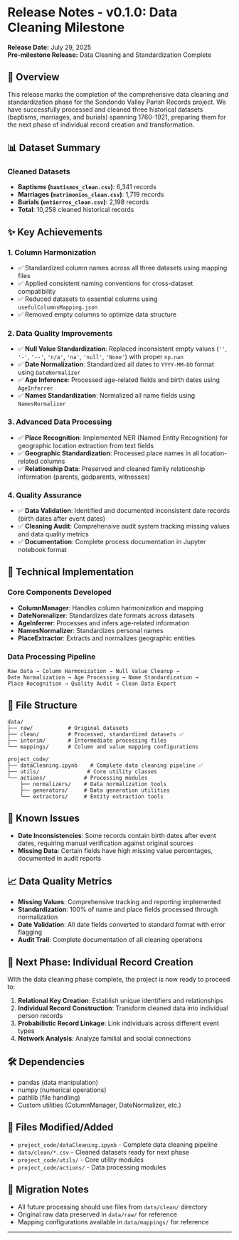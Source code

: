 # Release Notes - v0.1.0: Data Cleaning Milestone

**Release Date:** July 29, 2025  
**Pre-milestone Release:** Data Cleaning and Standardization Complete

## 🎯 Overview

This release marks the completion of the comprehensive data cleaning and standardization phase for the Sondondo Valley Parish Records project. We have successfully processed and cleaned three historical datasets (baptisms, marriages, and burials) spanning 1760-1921, preparing them for the next phase of individual record creation and transformation.

## 📊 Dataset Summary

### Cleaned Datasets
- **Baptisms (`bautismos_clean.csv`)**: 6,341 records
- **Marriages (`matrimonios_clean.csv`)**: 1,719 records  
- **Burials (`entierros_clean.csv`)**: 2,198 records
- **Total**: 10,258 cleaned historical records

## ✨ Key Achievements

### 1. Column Harmonization
- ✅ Standardized column names across all three datasets using mapping files
- ✅ Applied consistent naming conventions for cross-dataset compatibility
- ✅ Reduced datasets to essential columns using `usefulColumnsMapping.json`
- ✅ Removed empty columns to optimize data structure

### 2. Data Quality Improvements
- ✅ **Null Value Standardization**: Replaced inconsistent empty values (`''`, `'-'`, `'--'`, `'n/a'`, `'na'`, `'null'`, `'None'`) with proper `np.nan`
- ✅ **Date Normalization**: Standardized all dates to `YYYY-MM-DD` format using `DateNormalizer`
- ✅ **Age Inference**: Processed age-related fields and birth dates using `AgeInferrer`
- ✅ **Names Standardization**: Normalized all name fields using `NamesNormalizer`

### 3. Advanced Data Processing
- ✅ **Place Recognition**: Implemented NER (Named Entity Recognition) for geographic location extraction from text fields
- ✅ **Geographic Standardization**: Processed place names in all location-related columns
- ✅ **Relationship Data**: Preserved and cleaned family relationship information (parents, godparents, witnesses)

### 4. Quality Assurance
- ✅ **Data Validation**: Identified and documented inconsistent date records (birth dates after event dates)
- ✅ **Cleaning Audit**: Comprehensive audit system tracking missing values and data quality metrics
- ✅ **Documentation**: Complete process documentation in Jupyter notebook format

## 🔧 Technical Implementation

### Core Components Developed
- **ColumnManager**: Handles column harmonization and mapping
- **DateNormalizer**: Standardizes date formats across datasets
- **AgeInferrer**: Processes and infers age-related information
- **NamesNormalizer**: Standardizes personal names
- **PlaceExtractor**: Extracts and normalizes geographic entities

### Data Processing Pipeline
```
Raw Data → Column Harmonization → Null Value Cleanup → 
Date Normalization → Age Processing → Name Standardization → 
Place Recognition → Quality Audit → Clean Data Export
```

## 📁 File Structure
```
data/
├── raw/           # Original datasets
├── clean/         # Processed, standardized datasets ✅
├── interim/       # Intermediate processing files
└── mappings/      # Column and value mapping configurations

project_code/
├── dataCleaning.ipynb    # Complete data cleaning pipeline ✅
├── utils/               # Core utility classes
└── actions/            # Processing modules
    ├── normalizers/    # Data normalization tools
    ├── generators/     # Data generation utilities
    └── extractors/     # Entity extraction tools
```

## 🚨 Known Issues
- **Date Inconsistencies**: Some records contain birth dates after event dates, requiring manual verification against original sources
- **Missing Data**: Certain fields have high missing value percentages, documented in audit reports

## 📈 Data Quality Metrics
- **Missing Values**: Comprehensive tracking and reporting implemented
- **Standardization**: 100% of name and place fields processed through normalization
- **Date Validation**: All date fields converted to standard format with error flagging
- **Audit Trail**: Complete documentation of all cleaning operations

## 🎯 Next Phase: Individual Record Creation

With the data cleaning phase complete, the project is now ready to proceed to:

1. **Relational Key Creation**: Establish unique identifiers and relationships
2. **Individual Record Construction**: Transform cleaned data into individual person records
3. **Probabilistic Record Linkage**: Link individuals across different event types
4. **Network Analysis**: Analyze familial and social connections

## 🛠️ Dependencies
- pandas (data manipulation)
- numpy (numerical operations)  
- pathlib (file handling)
- Custom utilities (ColumnManager, DateNormalizer, etc.)

## 📝 Files Modified/Added
- `project_code/dataCleaning.ipynb` - Complete data cleaning pipeline
- `data/clean/*.csv` - Cleaned datasets ready for next phase
- `project_code/utils/` - Core utility modules
- `project_code/actions/` - Data processing modules

## 🔄 Migration Notes
- All future processing should use files from `data/clean/` directory
- Original raw data preserved in `data/raw/` for reference
- Mapping configurations available in `data/mappings/` for reference

---

